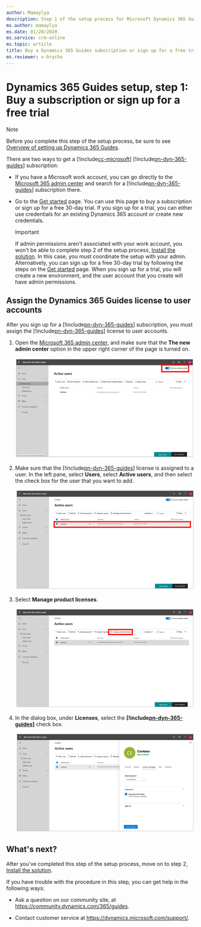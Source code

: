 ```yaml
---
author: Mamaylya
description: Step 1 of the setup process for Microsoft Dynamics 365 Guides. In this step, you buy a subscription or sign up for a free 30-day trial.
ms.author: mamaylya
ms.date: 01/28/2020
ms.service: crm-online
ms.topic: article
title: Buy a Dynamics 365 Guides subscription or sign up for a free trial
ms.reviewer: v-brycho
---
```


# Dynamics 365 Guides setup, step 1: Buy a subscription or sign up for a free trial

> [!NOTE]
> Before you complete this step of the setup process, be sure to see [Overview of setting up Dynamics 365 Guides](setup.md).

There are two ways to get a [!include[cc-microsoft](../includes/cc-microsoft.md)] [!include[pn-dyn-365-guides](../includes/pn-dyn-365-guides.md)] subscription:

- If you have a Microsoft work account, you can go directly to the [Microsoft 365 admin center](https://admin.microsoft.com/AdminPortal/Home) and search for a [!include[pn-dyn-365-guides](../includes/pn-dyn-365-guides.md)] subscription there.

- Go to the [Get started](https://aka.ms/GetGuides) page. You can use this page to buy a subscription or sign up for a free 30-day trial. If you sign up for a trial, you can either use credentials for an existing Dynamics 365 account or create new credentials.

    > [!IMPORTANT]
    > If admin permissions aren't associated with your work account, you won't be able to complete step 2 of the setup process, [Install the solution](setup-step-two.md). In this case, you must coordinate the setup with your admin. Alternatively, you can sign up for a free 30-day trial by following the steps on the [Get started](https://aka.ms/GetGuides) page. When you sign up for a trial, you will create a new environment, and the user account that you create will have admin permissions.

## Assign the Dynamics 365 Guides license to user accounts

After you sign up for a [!include[pn-dyn-365-guides](../includes/pn-dyn-365-guides.md)] subscription, you must assign the [!include[pn-dyn-365-guides](../includes/pn-dyn-365-guides.md)] license to user accounts.

1. Open the [Microsoft 365 admin center](https://admin.microsoft.com/AdminPortal/Home), and make sure that the **The new admin center** option in the upper right corner of the page is turned on.

    ![The new admin center option](media/new-admin-center-slider.PNG "The new admin center option")

2. Make sure that the [!include[pn-dyn-365-guides](../includes/pn-dyn-365-guides.md)] license is assigned to a user. In the left pane, select **Users**, select **Active users**, and then select the check box for the user that you want to add.

    ![Active users page](media/users-active-users.PNG "Active users page")

3. Select **Manage product licenses**.

    ![Manage product licenses button](media/manage-product-licenses.PNG "Manage product licenses button")

4. In the dialog box, under **Licenses**, select the **[!include[pn-dyn-365-guides](../includes/pn-dyn-365-guides.md)]** check box.

    ![Adding a user license](media/guides-license.PNG "Adding a user license")

## What's next?

After you've completed this step of the setup process, move on to step 2, [Install the solution](setup-step-two.md).

If you have trouble with the procedure in this step, you can get help in the following ways:

- Ask a question on our community site, at <https://community.dynamics.com/365/guides>.

- Contact customer service at <https://dynamics.microsoft.com/support/>.
